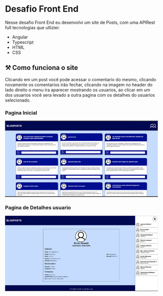# Desafio Front End 
Nesse desafio Front End eu desenvolvi um site de Posts, com uma APIRest full
tecnologias que utliziei:
 - Angular
 - Typescript
 - HTML
 - CSS

## ⚒️ Como funciona o site
Clicando em um post você pode acessar o comentario do mesmo, clicando novamente os comentarios irão fechar,
clicando na imagem no header do lado direito o menu ira aparecer mostrando os usuarios, ao clicar 
em um dos usuarios você sera levado a outra pagina com os detalhes do usuarios selecionado.

### Pagina Inicial
<img src="src//assets/images/Pagina_inicial.png">

### Pagina de Detalhes usuario
<img src ="src/assets/images/Pagina_usuario.png">